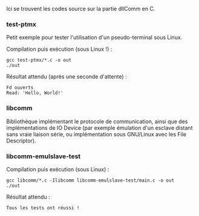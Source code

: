 Ici se trouvent les codes source sur la partie dllComm en C.

### test-ptmx
Petit exemple pour tester l'utilisation d'un pseudo-terminal sous Linux.

Compilation puis exécution (sous Linux !) :
```
gcc test-ptmx/*.c -o out
./out
```
Résultat attendu (après une seconde d'attente) :
```
Fd ouverts
Read: 'Hello, World!'
```

### libcomm
Bibliothèque implémentant le protocole de communication, ainsi que
des implémentations de IO Device (par exemple émulation d'un esclave
distant sans vraie liaison série, ou implémentation sous GNU/Linux
avec les File Descriptor).

### libcomm-emulslave-test

Compilation puis exécution (sous Linux) :
```
gcc libcomm/*.c -Ilibcomm libcomm-emulslave-test/main.c -o out
./out
```
Résultat attendu :
```
Tous les tests ont réussi !
```
